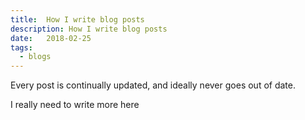 ```yaml
---
title:	How I write blog posts
description: How I write blog posts
date:   2018-02-25
tags:
  - blogs
---
```


Every post is continually updated, and ideally never goes out of date.

I really need to write more here
